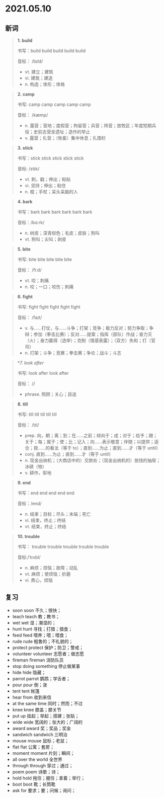 # 2021.05.10

## 新词

> **1. build**
>
> 书写：build build build build build
>
> 音标： /bɪld/
>
> - vt. 建立；建筑
> - vi. 建筑；建造
> - n. 构造；体形；体格




> **2. camp**
>
> 书写: camp camp camp camp camp
>
> 音标： /kæmp/
>
> - n. 露营；营地；度假营；拘留营；兵营；阵营；放牧区；年度短期兵役；史前古营垒遗址；造作的举止
> - v. 露营；扎营；（牲畜）集中休息；扎围栏






> **3. stick**
>
> 书写：stick stick stick stick stick
>
> 音标: /stɪk/
>
> - vt. 刺，戳；伸出；粘贴
> - vi. 坚持；伸出；粘住
> - n. 棍；手杖；呆头呆脑的人




> **4. bark**
>
> 书写：bark bark bark bark bark bark
>
> 音标：/bɑːrk/
>
> - n. 树皮；深青棕色；毛皮；皮肤；狗叫
> - vt. 狗叫；尖叫；剥皮





> **5. bite**
>
> 书写: bite bite bite bite bite 
>
> 音标： /fiːd/
>
> - vt. 咬；刺痛
> - n. 咬；一口；咬伤；刺痛




> **6. fight**
>
> 书写: fight fight fight fight fight
>
> 音标： /faɪt/
>
> - v. 与……打仗，与……斗争；打架；竞争；极力反对；努力争取；争辩；参加（拳击比赛）；反对……提案；指挥（部队）作战；奋力灭（火）；奋力赢得（选举）；克制（情感表露）；（双方）失和；打（官司）
> - n. 打架；斗争；竞赛；拳击赛；争论；战斗；斗志



> **7. look after*
>
> 书写: look after look after
>
> 音标： //
>
> - phrase. 照顾；关心；目送





> **8. till**
>
> 书写: till till till till till 
>
> 音标： /tɪl/
>
> - prep. 向，朝；离；到；在……之前；倾向于；成；对于；给予；跟；关于；每；属于；使；比；记入；向……表示敬意；伴随；以提供；适合；按……的看法（等于 to）；直到……为止；直到……才（等于 until）
> - conj. 直到……为止；直到……才（等于 until）
> - n. 现金出纳机；（大商店中的）交款处；（现金出纳机的）放钱的抽屉；冰碛（物）
> - v. 耕作，犁地



> **9. end**
>
> 书写：end end end end end
>
> 音标：/end/
>
> - n. 结束；目标；尽头；末端；死亡
> - vi. 结束，终止；终结
> - vt. 结束，终止；终结




> **10. trouble**
>
> 书写： trouble trouble trouble trouble trouble
>
> 音标:/ˈtrʌbl/
>
> - n. 麻烦；烦恼；故障；动乱
> - vt. 麻烦；使烦恼；折磨
> - vi. 费心，烦恼

## 复习

- soon soon 不久；很快；
- teach teach 教；教书；
- wet wet 湿；潮湿的；
- hunt hunt 寻找；打猎；猎食；
- feed feed 喂养；喂；喂食；
- rude rude 粗鲁的；不礼貌的；
- protect protect 保护；防卫；警戒；
- volunteer volunteer 志愿者；做志愿
- fireman fireman 消防队员
- stop doing something 停止做某事
- hide hide 隐藏；
- parrot parrot 鹦鹉；学舌者；
- pour pour 倒；泼
- tent tent 帐篷
- hear from 收到来信
- at the same time 同时；然而；不过
- knee knee 膝盖；膝关节
- put up 挂起；举起；搭建；张贴；
- wide wide 宽阔的；张大的；广阔的
- award award 奖；奖品；奖金
- sandwich sandwich 三明治
- mouse mouse 鼠标；老鼠；
- flat flat 公寓；套房；
- moment moment 片刻；瞬间；
- all over the world 全世界
- through through 穿过；通过；
- poem poem 诗歌；诗；
- hold hold 拖住；握住；拿着；举行；
- boot boot 靴；长筒靴
- ask for 要求；要；问候；询问；
